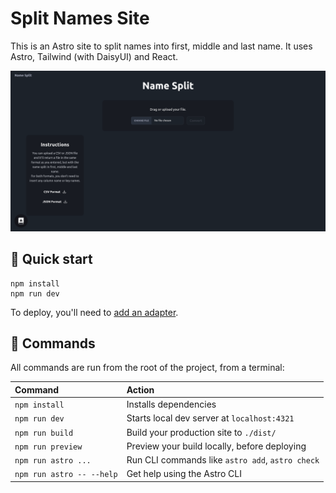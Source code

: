 # Split Names Site

This is an Astro site to split names into first, middle and last name. It uses Astro, Tailwind (with DaisyUI) and React.

![](./public/site.png)

## 🚀 Quick start

```
npm install
npm run dev
```

To deploy, you'll need to [add an adapter](https://docs.astro.build/en/guides/server-side-rendering/#add-an-adapter).

## 🧞 Commands

All commands are run from the root of the project, from a terminal:

| Command                   | Action                                           |
|:--------------------------|:-------------------------------------------------|
| `npm install`             | Installs dependencies                            |
| `npm run dev`             | Starts local dev server at `localhost:4321`      |
| `npm run build`           | Build your production site to `./dist/`          |
| `npm run preview`         | Preview your build locally, before deploying     |
| `npm run astro ...`       | Run CLI commands like `astro add`, `astro check` |
| `npm run astro -- --help` | Get help using the Astro CLI                     |
